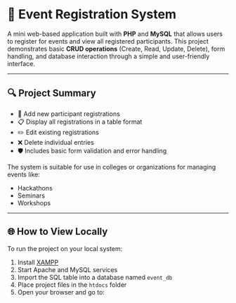 # 🎉 Event Registration System

A mini web-based application built with **PHP** and **MySQL** that allows users to register for events and view all registered participants. This project demonstrates basic **CRUD operations** (Create, Read, Update, Delete), form handling, and database interaction through a simple and user-friendly interface.

---

## 🔍 Project Summary

- 📌 Add new participant registrations
- 📋 Display all registrations in a table format
- ✏️ Edit existing registrations
- ❌ Delete individual entries
- 🛡️ Includes basic form validation and error handling

The system is suitable for use in colleges or organizations for managing events like:
- Hackathons
- Seminars
- Workshops

---

## 🌐 How to View Locally

To run the project on your local system:

1. Install [XAMPP](https://www.apachefriends.org/index.html)
2. Start Apache and MySQL services
3. Import the SQL table into a database named `event_db`
4. Place project files in the `htdocs` folder
5. Open your browser and go to:

